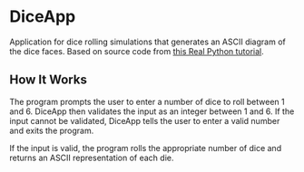 # DiceApp

Application for dice rolling simulations that generates an ASCII diagram of the dice faces. Based on source code from [this Real Python tutorial](https://realpython.com/python-dice-roll/).

## How It Works

The program prompts the user to enter a number of dice to roll between 1 and 6. DiceApp then validates the input as an integer between 1 and 6. If the input cannot be validated, DiceApp tells the user to enter a valid number and exits the program.

If the input is valid, the program rolls the appropriate number of dice and returns an ASCII representation of each die.